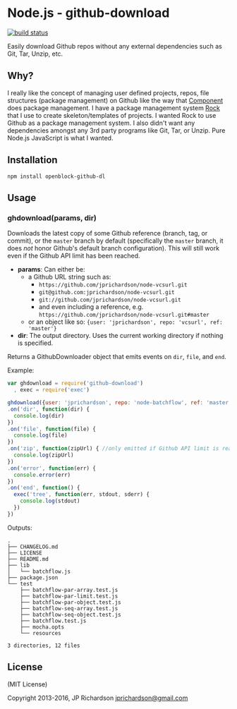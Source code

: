 Node.js - github-download
================

[![build status](https://travis-ci.com/openblockcc/openblock-github-download.svg?branch=main)](https://travis-ci.com/openblockcc/openblock-github-download.svg?branch=main)

Easily download Github repos without any external dependencies such as Git, Tar, Unzip, etc.


Why?
----

I really like the concept of managing user defined projects, repos, file structures (package management) on Github like the way that [Component](https://github.com/component) does package management. I have a package management system [Rock](https://github.com/rocktemplates) that I use to create skeleton/templates of projects. I wanted Rock to use Github as a package management system. I also didn't want any dependencies amongst any 3rd party programs like Git, Tar, or Unzip. Pure Node.js JavaScript is what I wanted.


Installation
------------

    npm install openblock-github-dl



Usage
-----

### ghdownload(params, dir)

Downloads the latest copy of some Github reference (branch, tag, or commit), or the `master` branch by default (specifically the `master` branch, it does _not_ honor Github's default branch configuration). This will still work even if the Github API limit has been reached.

- **params**: Can either be:
     - a Github URL string such as:
         - `https://github.com/jprichardson/node-vcsurl.git`
         - `git@github.com:jprichardson/node-vcsurl.git`
         - `git://github.com/jprichardson/node-vcsurl.git`
         - and even including a reference, e.g. `https://github.com/jprichardson/node-vcsurl.git#master`
     - or an object like so: `{user: 'jprichardson', repo: 'vcsurl', ref: 'master'}`
- **dir**: The output directory. Uses the current working directory if nothing is specified.

Returns a GithubDownloader object that emits events on `dir`, `file`, and `end`.

Example:

```javascript
var ghdownload = require('github-download')
  , exec = require('exec')

ghdownload({user: 'jprichardson', repo: 'node-batchflow', ref: 'master'}, process.cwd())
.on('dir', function(dir) {
  console.log(dir)
})
.on('file', function(file) {
  console.log(file)
})
.on('zip', function(zipUrl) { //only emitted if Github API limit is reached and the zip file is downloaded
  console.log(zipUrl)
})
.on('error', function(err) {
  console.error(err)
})
.on('end', function() {
  exec('tree', function(err, stdout, sderr) {
    console.log(stdout)
  })
})
```

Outputs:

    .
    ├── CHANGELOG.md
    ├── LICENSE
    ├── README.md
    ├── lib
    │   └── batchflow.js
    ├── package.json
    └── test
        ├── batchflow-par-array.test.js
        ├── batchflow-par-limit.test.js
        ├── batchflow-par-object.test.js
        ├── batchflow-seq-array.test.js
        ├── batchflow-seq-object.test.js
        ├── batchflow.test.js
        ├── mocha.opts
        └── resources

    3 directories, 12 files



License
-------

(MIT License)

Copyright 2013-2016, JP Richardson  <jprichardson@gmail.com>
